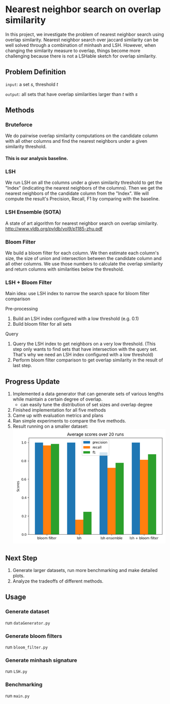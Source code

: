 # Nearest neighbor search on overlap similarity
In this project, we investigate the problem of nearest neighbor search using overlap similarity. 
Nearest neighbor search over jaccard similarity can be well solved through a combination of minhash and LSH.
However, when changing the similarity measure to overlap, things become more challenging because there is not a LSHable sketch for overlap similarity.

## Problem Definition
`input`: a set *s*, threshold *t*

`output`: all sets that have overlap similarities larger than *t* with *s* 

## Methods

### Bruteforce

We do pairwise overlap similarity computations on the candidate column with all other columns and find the nearest neighbors 
under a given similarity threshold.

#### This is our analysis baseline.

### LSH

We run LSH on all the columns under a given similarity threshold to get the "Index" (indicating the nearest neighbors of 
the columns). Then we get the nearest neighbors of the candidate column from the "Index". We will compute the result's 
Precision, Recall, F1 by comparing with the baseline.

### LSH Ensemble (SOTA)

A state of art algorithm for nearest neighbor search on overlap similarity.
http://www.vldb.org/pvldb/vol9/p1185-zhu.pdf

### Bloom Filter

We build a bloom filter for each column. We then estimate each column's size, the size of union and intersection 
between the candidate column and all other columns. We use those numbers to calculate the overlap similarity and return 
columns with similarities below the threshold.

### LSH + Bloom Filter
Main idea: use LSH index to narrow the search space for bloom filter comparison

Pre-processing
1. Build an LSH index configured with a low threshold (e.g. 0.1)
2. Build bloom filter for all sets

Query
1. Query the LSH index to get neighbors on a very low threshold. (This step only wants to find sets that have intersection with the query set. That's why we need an LSH index configured with a low threshold)
2. Perform bloom filter comparison to get overlap similarity in the result of last step.


## Progress Update
1. Implemented a data generator that can generate sets of various lengths while maintain a certain degree of overlap.
    - can easily tune the distribution of set sizes and overlap degree
2. Finished implementation for all five methods
3. Came up with evaluation metrics and plans
4. Ran simple experiments to compare the five methods.
5. Result running on a smaller dataset:
![simple_result.png](simple_result.png)

## Next Step
1. Generate larger datasets, run more benchmarking and make detailed plots.
2. Analyze the tradeoffs of different methods.

## Usage
### Generate dataset
run `dataGenerator.py`
### Generate bloom filters
run `bloom_filter.py`
### Generate minhash signature
run `LSH.py`
### Benchmarking
run `main.py`

